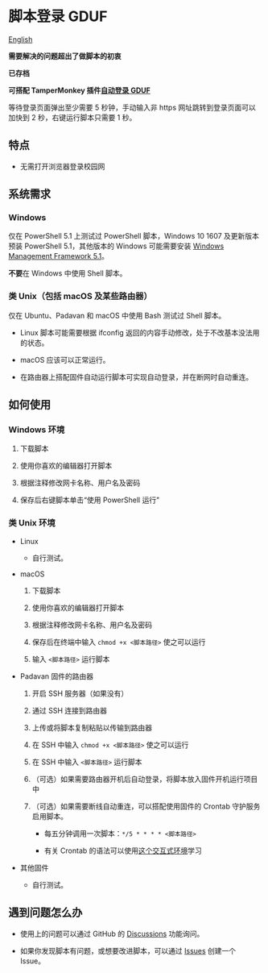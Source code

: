 # 脚本登录 GDUF

[English](README-en.md)

**需要解决的问题超出了做脚本的初衷**

**已存档**

**可搭配 TamperMonkey 插件[自动登录 GDUF](https://gist.github.com/tomtiao/9a44ac8090ba3e745987675ac5ccf888)**

等待登录页面弹出至少需要 5 秒钟，手动输入非 https 网址跳转到登录页面可以加快到 2 秒，右键运行脚本只需要 1 秒。

## 特点

- 无需打开浏览器登录校园网

## 系统需求

### Windows

仅在 PowerShell 5.1 上测试过 PowerShell 脚本，Windows 10 1607 及更新版本预装 PowerShell 5.1，其他版本的 Windows 可能需要安装 [Windows Management Framework 5.1](https://aka.ms/wmf5download)。

**不要**在 Windows 中使用 Shell 脚本。

### 类 Unix（包括 macOS 及某些路由器）

仅在 Ubuntu、Padavan 和 macOS 中使用 Bash 测试过 Shell 脚本。

- Linux 脚本可能需要根据 ifconfig 返回的内容手动修改，处于不改基本没法用的状态。

- macOS 应该可以正常运行。

- 在路由器上搭配固件自动运行脚本可实现自动登录，并在断网时自动重连。

## 如何使用

### Windows 环境

1. 下载脚本

2. 使用你喜欢的编辑器打开脚本

3. 根据注释修改网卡名称、用户名及密码

4. 保存后右键脚本单击“使用 PowerShell 运行"

### 类 Unix 环境

- Linux

  - 自行测试。

- macOS

  1. 下载脚本

  2. 使用你喜欢的编辑器打开脚本

  3. 根据注释修改网卡名称、用户名及密码

  4. 保存后在终端中输入 ```chmod +x <脚本路径>``` 使之可以运行

  5. 输入 ```<脚本路径>``` 运行脚本

- Padavan 固件的路由器

  1. 开启 SSH 服务器（如果没有）

  2. 通过 SSH 连接到路由器

  3. 上传或将脚本复制粘贴以传输到路由器

  4. 在 SSH 中输入 ```chmod +x <脚本路径>``` 使之可以运行

  5. 在 SSH 中输入 ```<脚本路径>``` 运行脚本

  6. （可选）如果需要路由器开机后自动登录，将脚本放入固件开机运行项目中

  7. （可选）如果需要断线自动重连，可以搭配使用固件的 Crontab 守护服务启用脚本。

      - 每五分钟调用一次脚本：```*/5 * * * * <脚本路径>```

      - 有关 Crontab 的语法可以使用[这个交互式环境](https://crontab.guru/)学习

- 其他固件

  - 自行测试。

## 遇到问题怎么办

- 使用上的问题可以通过 GitHub 的 [Discussions](https://github.com/tomtiao/GDUF-Login-Script/discussions) 功能询问。

- 如果你发现脚本有问题，或想要改进脚本，可以通过 [Issues](https://github.com/tomtiao/GDUF-Login-Script/issues) 创建一个 Issue。

